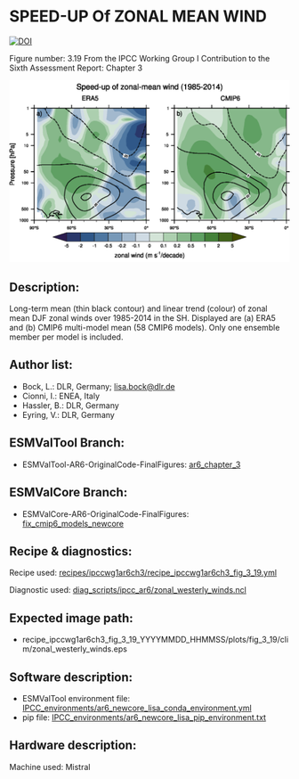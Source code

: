 SPEED-UP Of ZONAL MEAN WIND
===========================
[![DOI](https://zenodo.org/badge/DOI/10.5281/zenodo.6778117.svg)](https://doi.org/10.5281/zenodo.6778117)

Figure number: 3.19
From the IPCC Working Group I Contribution to the Sixth Assessment Report: Chapter 3

![Figure 3.19](ar6_wg1_chap3_figure3_19_zonal_wind_trends.png?raw=true)


Description:
------------
Long-term mean (thin black contour) and linear trend (colour) of zonal mean DJF 
zonal winds over 1985-2014 in the SH. Displayed are (a) ERA5 and (b) CMIP6 
multi-model mean (58 CMIP6 models). Only one ensemble member per model is 
included.


Author list:
------------
- Bock, L.: DLR, Germany; lisa.bock@dlr.de
- Cionni, I.: ENEA, Italy
- Hassler, B.: DLR, Germany
- Eyring, V.: DLR, Germany


ESMValTool Branch:
------------------
- ESMValTool-AR6-OriginalCode-FinalFigures: [ar6_chapter_3](https://github.com/ipcc-wgi/ESMValTool-AR6-OriginalCode-FinalFigures/tree/ar6_chapter_3)


ESMValCore Branch:
------------------
- ESMValCore-AR6-OriginalCode-FinalFigures: [fix_cmip6_models_newcore](https://github.com/ipcc-wgi/ESMValCore-AR6-OriginalCode-FinalFigures/tree/fix_cmip6_models_newcore)



Recipe & diagnostics:
---------------------
Recipe used: [recipes/ipccwg1ar6ch3/recipe_ipccwg1ar6ch3_fig_3_19.yml](https://github.com/ipcc-wgi/ESMValTool-AR6-OriginalCode-FinalFigures/blob/ar6_chapter_3/esmvaltool/recipes/ipccwg1ar6ch3/recipe_ipccwg1ar6ch3_fig_3_19.yml)

Diagnostic used: [diag_scripts/ipcc_ar6/zonal_westerly_winds.ncl](https://github.com/ipcc-wgi/ESMValTool-AR6-OriginalCode-FinalFigures/blob/ar6_chapter_3/esmvaltool/diag_scripts/ipcc_ar6/zonal_westerly_winds.ncl)


Expected image path:
--------------------
- recipe_ipccwg1ar6ch3_fig_3_19_YYYYMMDD_HHMMSS/plots/fig_3_19/clim/zonal_westerly_winds.eps


Software description:
---------------------
- ESMValTool environment file: [IPCC_environments/ar6_newcore_lisa_conda_environment.yml](https://github.com/ipcc-wgi/ESMValTool-AR6-OriginalCode-FinalFigures/blob/main/IPCC_environments/ar6_newcore_lisa_conda_environment.yml)
- pip file: [IPCC_environments/ar6_newcore_lisa_pip_environment.txt](https://github.com/ipcc-wgi/ESMValTool-AR6-OriginalCode-FinalFigures/blob/main/IPCC_environments/ar6_newcore_lisa_pip_environment.txt)


Hardware description:
---------------------
Machine used: Mistral
